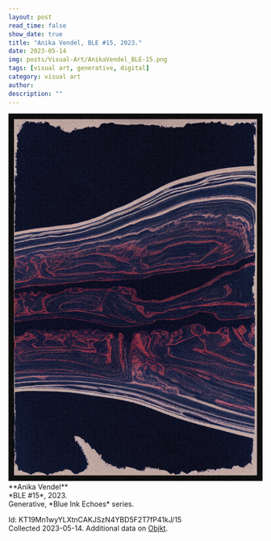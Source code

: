 ```yaml
---
layout: post
read_time: false
show_date: true
title: "Anika Vendel, BLE #15, 2023."
date: 2023-05-14
img: posts/Visual-Art/AnikaVendel_BLE-15.png
tags: [visual art, generative, digital]
category: visual art
author: 
description: ""
---
```


<img src='./assets/img/posts/Visual-Art/AnikaVendel_BLE-15.png'>

<br>
**Anika Vendel**
<br>*BLE #15*, 2023.
<br>Generative, *Blue Ink Echoes* series.


 <div class="page-separator"></div>

Id: KT19Mn1wyYLXtnCAKJSzN4YBD5F2T7fP41kJ/15
<br>Collected 2023-05-14. Additional data on [Objkt](https://objkt.com/tokens/KT19Mn1wyYLXtnCAKJSzN4YBD5F2T7fP41kJ/15).
